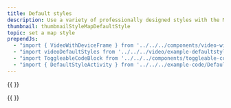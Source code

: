 ```yaml
---
title: Default styles
description: Use a variety of professionally designed styles with the Map SDK.
thumbnail: thumbnailStyleMapDefaultStyle
topic: set a map style
prependJs:
  - "import { VideoWithDeviceFrame } from '../../../components/video-with-device-frame'"
  - "import videoDefaultStyles from '../../../video/example-defaultstyles.mp4'"
  - "import ToggleableCodeBlock from '../../../components/toggleable-code-block'"
  - "import { DefaultStyleActivity } from '../../../example-code/DefaultStyleActivity.js'"
---
```


{{
  <VideoWithDeviceFrame 
    videoFile={videoDefaultStyles}
    rotation="horizontal"
    device="pixel-2"
  />
}}

<!-- Any notes about this example would go here.  -->

{{
  <ToggleableCodeBlock 
    codeSnippet={DefaultStyleActivity}
  />
}}
